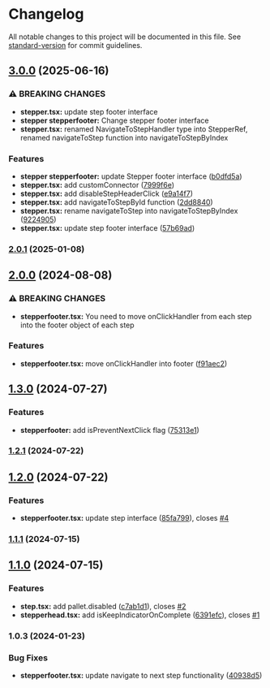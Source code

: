 # Changelog

All notable changes to this project will be documented in this file. See [standard-version](https://github.com/conventional-changelog/standard-version) for commit guidelines.

## [3.0.0](https://github.com/DonAdam2/react-dynamic-stepper/compare/v2.0.1...v3.0.0) (2025-06-16)


### ⚠ BREAKING CHANGES

* **stepper.tsx:** update step footer interface
* **stepper stepperfooter:** Change stepper footer interface
* **stepper.tsx:** renamed NavigateToStepHandler type into StepperRef, renamed navigateToStep function
into navigateToStepByIndex

### Features

* **stepper stepperfooter:** update Stepper footer interface ([b0dfd5a](https://github.com/DonAdam2/react-dynamic-stepper/commit/b0dfd5a3e7acc00277e9e0e0979189ba052187ca))
* **stepper.tsx:** add customConnector ([7999f6e](https://github.com/DonAdam2/react-dynamic-stepper/commit/7999f6ef2ec194807f56b2f6e811059675e0a83e))
* **stepper.tsx:** add disableStepHeaderClick ([e9a14f7](https://github.com/DonAdam2/react-dynamic-stepper/commit/e9a14f792ae2a30afd33b04573c28d10e96efe5b))
* **stepper.tsx:** add navigateToStepById function ([2dd8840](https://github.com/DonAdam2/react-dynamic-stepper/commit/2dd88403abd6a69a5a16bf360ca0fba906fd5cf5))
* **stepper.tsx:** rename navigateToStep into navigateToStepByIndex ([9224905](https://github.com/DonAdam2/react-dynamic-stepper/commit/9224905abc670ebdd36ee9f636eaa01bc4eb116d))
* **stepper.tsx:** update step footer interface ([57b69ad](https://github.com/DonAdam2/react-dynamic-stepper/commit/57b69ad15766ac76aa610e3b5f44671e9cea256f))

### [2.0.1](https://github.com/DonAdam2/react-dynamic-stepper/compare/v2.0.0...v2.0.1) (2025-01-08)

## [2.0.0](https://github.com/DonAdam2/react-dynamic-stepper/compare/v1.3.0...v2.0.0) (2024-08-08)


### ⚠ BREAKING CHANGES

* **stepperfooter.tsx:** You need to move onClickHandler from each step into the footer object of each step

### Features

* **stepperfooter.tsx:** move onClickHandler into footer ([f91aec2](https://github.com/DonAdam2/react-dynamic-stepper/commit/f91aec2cc4ece9131a0b2db8aaee86fe71df9eb2))

## [1.3.0](https://github.com/DonAdam2/react-dynamic-stepper/compare/v1.2.1...v1.3.0) (2024-07-27)


### Features

* **stepperfooter:** add isPreventNextClick flag ([75313e1](https://github.com/DonAdam2/react-dynamic-stepper/commit/75313e10a288543ab3765336101712088130a469))

### [1.2.1](https://github.com/DonAdam2/react-dynamic-stepper/compare/v1.2.0...v1.2.1) (2024-07-22)

## [1.2.0](https://github.com/DonAdam2/react-dynamic-stepper/compare/v1.1.1...v1.2.0) (2024-07-22)


### Features

* **stepperfooter.tsx:** update step interface ([85fa799](https://github.com/DonAdam2/react-dynamic-stepper/commit/85fa799f4454dec5e495148e87054c8221e1cce6)), closes [#4](https://github.com/DonAdam2/react-dynamic-stepper/issues/4)

### [1.1.1](https://github.com/DonAdam2/react-dynamic-stepper/compare/v1.1.0...v1.1.1) (2024-07-15)

## [1.1.0](https://github.com/DonAdam2/react-dynamic-stepper/compare/v1.0.4...v1.1.0) (2024-07-15)


### Features

* **step.tsx:** add pallet.disabled ([c7ab1d1](https://github.com/DonAdam2/react-dynamic-stepper/commit/c7ab1d1fa1c795b741c55e59b541ad40615eb743)), closes [#2](https://github.com/DonAdam2/react-dynamic-stepper/issues/2)
* **stepperhead.tsx:** add isKeepIndicatorOnComplete ([6391efc](https://github.com/DonAdam2/react-dynamic-stepper/commit/6391efce9c98bd88be53131f6e5ebeeed7181c9c)), closes [#1](https://github.com/DonAdam2/react-dynamic-stepper/issues/1)

### 1.0.3 (2024-01-23)


### Bug Fixes

* **stepperfooter.tsx:** update navigate to next step functionality ([40938d5](https://github.com/DonAdam2/react-dynamic-stepper/commit/40938d5d6de6b1882de95e2d7f019e9fb29dd324))
